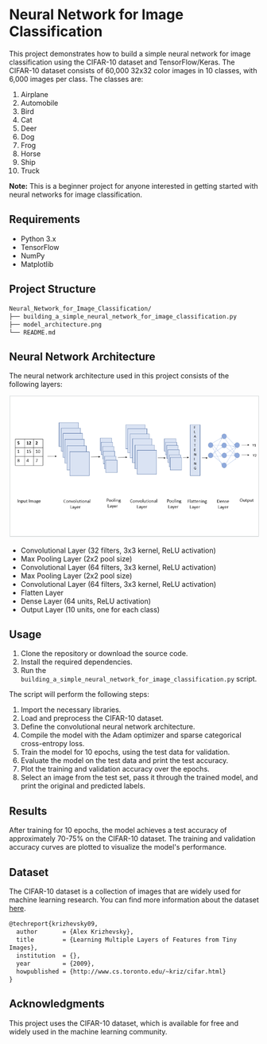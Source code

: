 # Neural Network for Image Classification

This project demonstrates how to build a simple neural network for image classification using the CIFAR-10 dataset and TensorFlow/Keras. The CIFAR-10 dataset consists of 60,000 32x32 color images in 10 classes, with 6,000 images per class. The classes are:

1. Airplane
2. Automobile
3. Bird
4. Cat
5. Deer
6. Dog
7. Frog
8. Horse
9. Ship
10. Truck

**Note:** This is a beginner project for anyone interested in getting started with neural networks for image classification.

## Requirements

- Python 3.x
- TensorFlow
- NumPy
- Matplotlib

## Project Structure

```
Neural_Network_for_Image_Classification/
├── building_a_simple_neural_network_for_image_classification.py
├── model_architecture.png
└── README.md
```

## Neural Network Architecture

The neural network architecture used in this project consists of the following layers:

![Model Architecture](model_architecture.png)

- Convolutional Layer (32 filters, 3x3 kernel, ReLU activation)
- Max Pooling Layer (2x2 pool size)
- Convolutional Layer (64 filters, 3x3 kernel, ReLU activation)
- Max Pooling Layer (2x2 pool size)
- Convolutional Layer (64 filters, 3x3 kernel, ReLU activation)
- Flatten Layer
- Dense Layer (64 units, ReLU activation)
- Output Layer (10 units, one for each class)

## Usage

1. Clone the repository or download the source code.
2. Install the required dependencies.
3. Run the `building_a_simple_neural_network_for_image_classification.py` script.

The script will perform the following steps:

1. Import the necessary libraries.
2. Load and preprocess the CIFAR-10 dataset.
3. Define the convolutional neural network architecture.
4. Compile the model with the Adam optimizer and sparse categorical cross-entropy loss.
5. Train the model for 10 epochs, using the test data for validation.
6. Evaluate the model on the test data and print the test accuracy.
7. Plot the training and validation accuracy over the epochs.
8. Select an image from the test set, pass it through the trained model, and print the original and predicted labels.

## Results

After training for 10 epochs, the model achieves a test accuracy of approximately 70-75% on the CIFAR-10 dataset. The training and validation accuracy curves are plotted to visualize the model's performance.

## Dataset

The CIFAR-10 dataset is a collection of images that are widely used for machine learning research. You can find more information about the dataset [here](https://www.cs.toronto.edu/~kriz/cifar.html).

```
@techreport{krizhevsky09,
  author       = {Alex Krizhevsky},
  title        = {Learning Multiple Layers of Features from Tiny Images},
  institution  = {},
  year         = {2009},
  howpublished = {http://www.cs.toronto.edu/~kriz/cifar.html}
}
```

## Acknowledgments

This project uses the CIFAR-10 dataset, which is available for free and widely used in the machine learning community.
